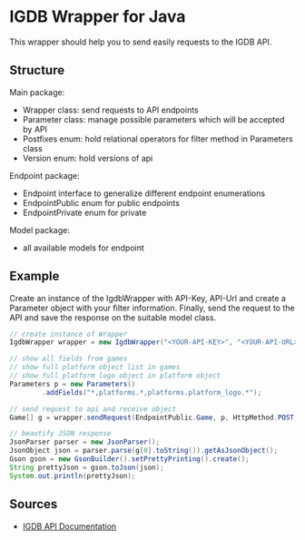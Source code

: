 # IGDB Wrapper for Java
This wrapper should help you to send easily requests to the IGDB API.

## Structure
Main package:
* Wrapper class: send requests to API endpoints
* Parameter class: manage possible parameters which will be accepted by API
* Postfixes enum: hold relational operators for filter method in Parameters class
* Version enum: hold versions of api  

Endpoint package:
* Endpoint interface to generalize different endpoint enumerations
* EndpointPublic enum for public endpoints
* EndpointPrivate enum for private  

Model package:
* all available models for endpoint

## Example
Create an instance of the IgdbWrapper with API-Key, API-Url and create a Parameter object with your filter information.
Finally, send the request to the API and save the response on the suitable model class.  

```java
// create instance of Wrapper
IgdbWrapper wrapper = new IgdbWrapper("<YOUR-API-KEY>", "<YOUR-API-URL>", Version.Standard);

// show all fields from games
// show full platform object list in games
// show full platform logo object in platform object
Parameters p = new Parameters()
        .addFields("*,platforms.*,platforms.platform_logo.*");

// send request to api and receive object
Game[] g = wrapper.sendRequest(EndpointPublic.Game, p, HttpMethod.POST, Game[].class);

// beautify JSON response
JsonParser parser = new JsonParser();
JsonObject json = parser.parse(g[0].toString()).getAsJsonObject();
Gson gson = new GsonBuilder().setPrettyPrinting().create();
String prettyJson = gson.toJson(json);
System.out.println(prettyJson);
```

## Sources
* [IGDB API Documentation](https://api-docs.igdb.com/)
